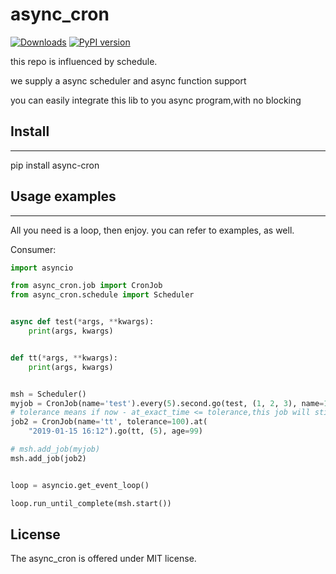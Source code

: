 # async_cron
[![Downloads](https://pepy.tech/badge/async_cron)](https://pepy.tech/project/async_cron)
[![PyPI version](https://badge.fury.io/py/async_cron.svg)](https://badge.fury.io/py/async_cron)

this repo is influenced by schedule.

we supply a async scheduler and async function support

you can easily integrate this lib to you async program,with no blocking

## Install

--------------

pip install async-cron

## Usage examples

--------------

All you need is a loop, then enjoy. you can refer to examples, as well.

Consumer:

```python
import asyncio

from async_cron.job import CronJob
from async_cron.schedule import Scheduler


async def test(*args, **kwargs):
    print(args, kwargs)


def tt(*args, **kwargs):
    print(args, kwargs)


msh = Scheduler()
myjob = CronJob(name='test').every(5).second.go(test, (1, 2, 3), name=123)
# tolerance means if now - at_exact_time <= tolerance,this job will still be applied
job2 = CronJob(name='tt', tolerance=100).at(
    "2019-01-15 16:12").go(tt, (5), age=99)

# msh.add_job(myjob)
msh.add_job(job2)


loop = asyncio.get_event_loop()

loop.run_until_complete(msh.start())
```

License
-------

The async_cron is offered under MIT license.
